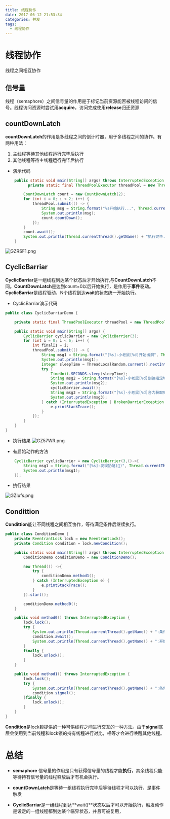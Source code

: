 ```yaml
---
title: 线程协作
date: 2017-06-12 21:53:34
categories: 并发
tags:
  - 线程协作
---
```


# 线程协作
线程之间相互协作

## 信号量

线程（semaphore）之间信号量的作用是于标记当前资源能否被线程访问的信号。线程访问资源时尝试用**acquire**，访问完成使用**release**归还资源

## countDownLatch
**countDownLatch**的作用是多线程之间的倒计时器，用于多线程之间的协作。有两种用法：
1. 主线程等待其他线程运行完毕后执行
2. 其他线程等待主线程运行完毕后执行

- 演示代码

```java
    public static void main(String[] args) throws InterruptedException {
          private static final ThreadPoolExecutor threadPool = new ThreadPoolExecutor(2, 2, 0, TimeUnit.SECONDS, new LinkedBlockingDeque<>(), new ThreadFactoryBuilder().setNameFormat("线程_%s").build());

        CountDownLatch count = new CountDownLatch(2);
        for (int i = 0; i < 2; i++) {
            threadPool.submit(() -> {
                String msg = String.format("%s开始执行...", Thread.currentThread().getName());
                System.out.println(msg);
                count.countDown();
            });
        }
        count.await();
        System.out.println(Thread.currentThread().getName() + "执行完毕...");
    }
```


![GZRSF1.png](https://s1.ax1x.com/2020/03/29/GZRSF1.png)


## CyclicBarriar
**CyclicBarriar**是一组线程到达某个状态后才开始执行,与**CountDownLatch**不同。**CountDownLatch**是达到count=0以后开始执行，是作用于**事件**驱动。**CyclicBarriar**是线程驱动，N个线程到达**wait**的状态统一开始执行。

- CyclicBarriar演示代码

```java
public class CyclicBarriarDemo {

    private static final ThreadPoolExecutor threadPool = new ThreadPoolExecutor(1, Integer.MAX_VALUE, 0, TimeUnit.SECONDS, new SynchronousQueue<>(), new ThreadFactoryBuilder().setNameFormat("线程_%s").build());

    public static void main(String[] args) {
        CyclicBarrier cyclicBarrier = new CyclicBarrier(3);
        for (int i = 0; i < 6; i++) {
            int finalI1 = i;
            threadPool.submit(() -> {
                String msg1 = String.format("[%s]-小老鼠[%d]开始出洞", Thread.currentThread().getName(), finalI1);
                System.out.println(msg1);
                Integer sleepTime = ThreadLocalRandom.current().nextInt(10);
                try {
                    TimeUnit.SECONDS.sleep(sleepTime);
                    String msg2 = String.format("[%s]-小老鼠[%d]到达指定地点", Thread.currentThread().getName(), finalI1);
                    System.out.println(msg2);
                    cyclicBarrier.await();
                    String msg3 = String.format("[%s]-小老鼠[%d]合力获取到奶酪(🧀)", Thread.currentThread().getName(), finalI1);
                    System.out.println(msg3);
                } catch (InterruptedException | BrokenBarrierException e) {
                    e.printStackTrace();
                }
            });
        }
    }
}
```

- 执行结果
![GZ57WR.png](https://s1.ax1x.com/2020/03/29/GZ57WR.png)

- 有启始动作的方法

```java
    CyclicBarrier cyclicBarrier = new CyclicBarrier(3,()->{
        String msg1 = String.format("[%s]-发现奶酪(🧀)", Thread.currentThread().getName());
        System.out.println(msg1);
    });
```

- 执行结果

![GZIufs.png](https://s1.ax1x.com/2020/03/29/GZIufs.png)

## Condittion

**Condittion**能让不同线程之间相互协作，等待满足条件后继续执行。

```java
public class ConditionDemo {
    private ReentrantLock lock = new ReentrantLock();
    private Condition condition = lock.newCondition();

    public static void main(String[] args) throws InterruptedException {
        ConditionDemo conditionDemo = new ConditionDemo();

        new Thread(() ->{
            try {
                conditionDemo.method1();
            } catch (InterruptedException e) {
                e.printStackTrace();
            }
        }).start();

        conditionDemo.method0();
    }

    public void method0() throws InterruptedException {
        lock.lock();
        try {
            System.out.println(Thread.currentThread().getName() + ":条件未准备完毕...");
            condition.await();
            System.out.println(Thread.currentThread().getName() + ":开始执行...");
        }
        finally {
            lock.unlock();
        }
    }

    public void method1() throws InterruptedException {
        lock.lock();
        try {
            System.out.println(Thread.currentThread().getName() + ":条件准备完毕...");
            condition.signal();
        }finally {
            lock.unlock();
        }
    }
}
```

**Condition**是lock锁提供的一种可供线程之间进行交互的一种方法。由于**signal**底层会使用到当前线程和lock锁的持有线程进行对比，相等才会进行唤醒其他线程。



# 总结

- **semaphore**
信号量的作用是只有获得信号量的线程才能**执行**，其余线程只能等待持有信号量的线程释放后才有机会执行。

- **countDownLatch**是等待一组线程执行完毕后等待线程才可以执行，是事件触发

- **CyclicBarriar**是一组线程到达**wait()**状态以后才可以开始执行，触发动作是设定的一组线程都到达某个临界状态，并且可被复用，

